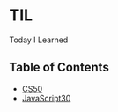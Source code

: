 # TIL

Today I Learned

## Table of Contents
* [CS50](https://github.com/jojehoon/TIL/tree/master/CS50)
* [JavaScript30](https://github.com/jojehoon/TIL/tree/master/JavaScript30)
